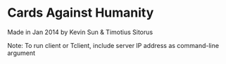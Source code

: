 Cards Against Humanity
======================

Made in Jan 2014 by Kevin Sun & Timotius Sitorus

Note: To run client or Tclient, include server IP address 
      as command-line argument